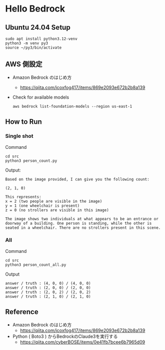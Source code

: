 # Hello Bedrock

## Ubuntu 24.04 Setup

```
sudo apt install python3.12-venv
python3 -m venv py3
source ~/py3/bin/activate
```

## AWS 側設定

* Amazon Bedrock のはじめ方
    * https://qiita.com/icoxfog417/items/869e2093e672b2b8a139

* Check for available models
    ```
    aws bedrock list-foundation-models --region us-east-1
    ```

## How to Run


### Single shot

Command
```
cd src
python3 person_count.py
```
Output:
```
Based on the image provided, I can give you the following count:

(2, 1, 0)

This represents:
x = 2 (two people are visible in the image)
y = 1 (one wheelchair is present)
z = 0 (no strollers are visible in this image)

The image shows two individuals at what appears to be an entrance or doorway of a building. One person is standing, while the other is seated in a wheelchair. There are no strollers present in this scene.
```

### All

Command
```
cd src
python3 person_count_all.py 
```

Output
```
answer / truth : (4, 0, 0) / (4, 0, 0)
answer / truth : (2, 0, 0) / (2, 0, 0)
answer / truth : (2, 0, 2) / (2, 0, 2)
answer / truth : (2, 1, 0) / (2, 1, 0)
```

## Reference

* Amazon Bedrock のはじめ方
    * https://qiita.com/icoxfog417/items/869e2093e672b2b8a139
* Python ( Boto3 ) からBedrockのClaude3を実行する
    * https://qiita.com/cyberBOSE/items/0e41fb7bcee6b7965d09

